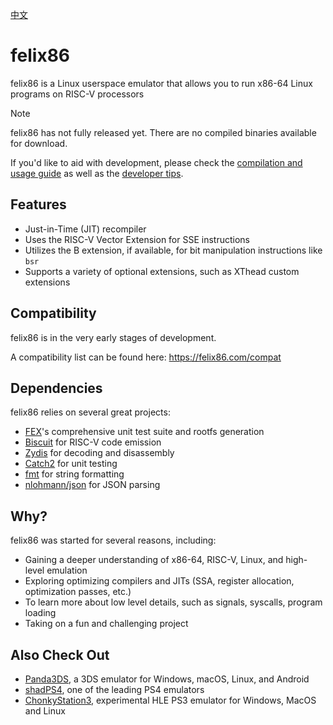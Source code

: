 [中文](./README_CN.md)

# felix86

felix86 is a Linux userspace emulator that allows you to run x86-64 Linux programs on RISC-V processors

> [!NOTE]
> felix86 has not fully released yet. There are no compiled binaries available for download.
>
> If you'd like to aid with development, please check the [compilation and usage guide](./docs/how-to-use.md)
> as well as the [developer tips](./docs/contributing.md).

## Features
- Just-in-Time (JIT) recompiler
- Uses the RISC-V Vector Extension for SSE instructions
- Utilizes the B extension, if available, for bit manipulation instructions like `bsr`
- Supports a variety of optional extensions, such as XThead custom extensions

## Compatibility
felix86 is in the very early stages of development.

A compatibility list can be found here: https://felix86.com/compat

## Dependencies
felix86 relies on several great projects:

- [FEX](https://github.com/FEX-Emu/FEX)'s comprehensive unit test suite and rootfs generation
- [Biscuit](https://github.com/lioncash/biscuit) for RISC-V code emission
- [Zydis](https://github.com/zyantific/zydis) for decoding and disassembly
- [Catch2](https://github.com/catchorg/Catch2) for unit testing
- [fmt](https://github.com/fmtlib/fmt) for string formatting
- [nlohmann/json](https://github.com/nlohmann/json) for JSON parsing

## Why?
felix86 was started for several reasons, including:

- Gaining a deeper understanding of x86-64, RISC-V, Linux, and high-level emulation
- Exploring optimizing compilers and JITs (SSA, register allocation, optimization passes, etc.)
- To learn more about low level details, such as signals, syscalls, program loading
- Taking on a fun and challenging project

## Also Check Out

- [Panda3DS](https://github.com/wheremyfoodat/Panda3DS), a 3DS emulator for Windows, macOS, Linux, and Android
- [shadPS4](https://github.com/shadps4-emu/shadPS4), one of the leading PS4 emulators
- [ChonkyStation3](https://github.com/liuk7071/ChonkyStation3), experimental HLE PS3 emulator for Windows, MacOS and Linux
